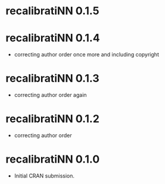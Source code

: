 # recalibratiNN 0.1.5

# recalibratiNN 0.1.4
* correcting author order once more and including copyright

# recalibratiNN 0.1.3
* correcting author order again

# recalibratiNN 0.1.2
* correcting author order

# recalibratiNN 0.1.0

* Initial CRAN submission.

